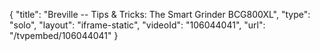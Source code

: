 {
    "title": "Breville -- Tips & Tricks: The Smart Grinder BCG800XL",
    "type": "solo",
    "layout": "iframe-static",
    "videoId": "106044041",
    "url": "\/tvpembed\/106044041"
}